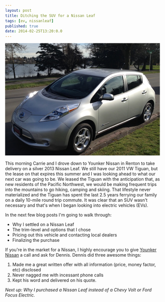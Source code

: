 ```yaml
---
layout: post
title: Ditching the SUV for a Nissan Leaf
tags: [ev, nissanleaf]
published: true
date: 2014-02-25T13:20:0.0
---
```

![2013 Nissan Leaf SV + LED/QC + Premium](/images/2014-02-25-nissanleaf.jpg)

This morning Carrie and I drove down to Younker Nissan in Renton to take delivery on a silver 2013 Nissan Leaf. We still have our 2011 VW Tiguan, but the lease on that expires this summer and I was looking ahead to what our next car was going to be. We leased the Tiguan with the anticipation that, as new residents of the Pacific Northwest, we would be making frequent trips into the mountains to go hiking, camping and skiing. That lifestyle never materialized and the Tiguan has spent the last 2.5 years ferrying our family on a daily 10-mile round trip commute. It was clear that an SUV wasn't necessary and that's when I began looking into electric vehicles (EVs).

In the next few blog posts I'm going to walk through:

* Why I settled on a Nissan Leaf 
* The trim-level and options that I chose
* Pricing out this vehicle and contacting local dealers
* Finalizing the purchase

If you're in the market for a Nissan, I highly encourage you to give [Younker Nissan][1] a call and ask for Dennis. Dennis did three awesome things:

1. Made me a great written offer with all information (price, money factor, etc) disclosed
2. Never nagged me with incessant phone calls
3. Kept his word and delivered on his quote.

*Next up: Why I purchased a Nissan Leaf instead of a Chevy Volt or Ford Focus Electric.*

[1]:http://www.younkernissan.com/
